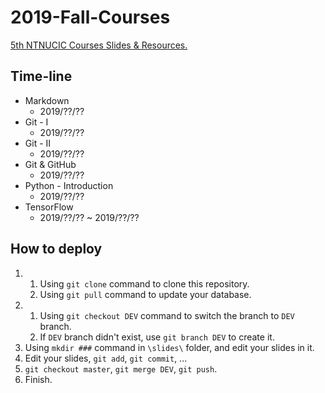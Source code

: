 # 2019-Fall-Courses

[5th NTNUCIC Courses Slides &amp; Resources.](http://ntnucic.github.io/Courses)

## Time-line

* Markdown
    - 2019/??/??
* Git - I
    - 2019/??/??
* Git - II
    - 2019/??/??
* Git & GitHub
    - 2019/??/??
* Python - Introduction
    - 2019/??/??
* TensorFlow
    - 2019/??/?? ~ 2019/??/??

## How to deploy

1. 
    1. Using ```git clone``` command to clone this repository.
    2. Using ```git pull``` command to update your database.
2.
    1. Using ```git checkout DEV``` command to switch the branch to ```DEV``` branch.
    2. If ```DEV``` branch didn't exist, use ```git branch DEV``` to create it.
3. Using ```mkdir ###``` command in ```\slides\``` folder, and edit your slides in it.
4. Edit your slides, ```git add```, ```git commit```, ...
5. ```git checkout master```, ```git merge DEV```, ```git push```.
6. Finish.
